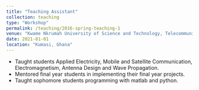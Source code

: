 ```yaml
---
title: "Teaching Assistant"
collection: teaching
type: "Workshop"
permalink: /teaching/2016-spring-teaching-1
venue: "Kwame Nkrumah University of Science and Technology, Telecommunication Engineering"
date: 2021-01-01
location: "Kumasi, Ghana"
---
```


* Taught students Applied Electricity, Mobile and Satellite Communication, Electromagnetism, Antenna Design and Wave Propagation.
* Mentored final year students in implementing their final year projects.
* Taught sophomore students programming with matlab and python.
